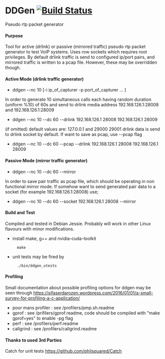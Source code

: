# DDGen [![Build Status](https://travis-ci.org/sifaserdarozen/DDGen.png)](https://travis-ci.org/sifaserdarozen/DDGen)
Pseudo rtp packet generator

#### Purpose

Tool for active (drlink) or passive (mirrored traffic) pseudo rtp packet generator to test VoIP systems.
Uses  row sockets which requires root privileges. 
By default drlink traffic is send to configured ip/port pairs, and mirrored traffic is written to a pcap file. However, these may be overridden though.

#### Active Mode (drlink traffic generator)
- ddgen --nc 10 [-i ip_of_capturer -p port_of_capturer ... ]

In order to generate 10 simultaneous calls each having random duration (uniform %10) of 60s and send to drlink media address 192.168.126.1:28008 and 192.168.126.1:28009

- ddgen --nc 10 --dc 60 --drlink 192.168.126.1 28008 192.168.126.1 28009

(if omitted) default values are: 127.0.0.1 and 29000 29001
drlink data is send to drlink socket by default. If want to save as pcap, use --pcap flag

- ddgen --nc 10 --dc 60 --pcap --drlink 192.168.126.1 28008 192.168.126.1 28009

#### Passive Mode (mirror traffic generator)
- ddgen --nc 10 --dc 60 --mirror

In order to save pair traffic as pcap file, which should be operating in non functional mirror mode.
If somehow want to send generated pair data to a socket (for example 192.168.126.1:28008) use;

- ddgen --nc 10 --dc 60 --socket 192.168.126.1 28008 --mirror


#### Build and Test
Compiled and tested in Debian Jessie. Probably will work in other Linux flavours with minor modifications.

- install make, g++ and nvidia-cuda-toolkit

        make
        
- unit tests may be fired by

        ./bin/ddgen_utests


#### Profiling
Small documentation about possible profiling options for ddgen may be seen through https://sifaserdarozen.wordpress.com/2016/01/01/a-small-survey-for-profiling-a-c-application/
- poor mans profiler : see /profilers/pmp.sh.readme     
- gprof              : see /prifilers/gprof.readme, code should be compiled with "make gprof=yes" to enable -pg flag   
- perf               : see /profilers/perf.readme   
- callgrind          : see /profilers/callgrind.readme
        
#### Thanks to used 3rd Parties
Catch for unit tests https://github.com/philsquared/Catch

